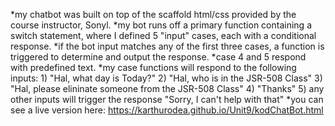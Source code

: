 
*my chatbot was built on top of the scaffold html/css provided by the course instructor, Sonyl.
*my bot runs off a primary function containing a switch statement, where I defined 5 "input" cases, each with a conditional response.
*if the bot input matches any of the first three cases, a function is triggered to determine and output the response.
*case 4 and 5 respond with predefined text.
*my case functions will respond to the following inputs:
	1) "Hal, what day is Today?"
	2) "Hal, who is in the JSR-508 Class"
	3) "Hal, please elininate someone from the JSR-508 Class"
	4) "Thanks"
	5) any other inputs will trigger the response "Sorry, I can't help with that"
*you can see a live version here:  https://karthurodea.github.io/Unit9/kodChatBot.html